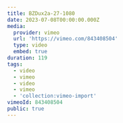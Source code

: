 ```yaml
---
title: BZDux2a-27-1080
date: 2023-07-08T00:00:00.000Z
media:
  provider: vimeo
  url: 'https://vimeo.com/843408504'
  type: video
  embed: true
duration: 119
tags:
  - video
  - vimeo
  - video
  - vimeo
  - 'collection:vimeo-import'
vimeoId: 843408504
public: true
---
```

<!-- Vimeo video: BZDux2a-27-1080 -->
<!-- Duration: 1:59 -->
<!-- Created: 2023-07-08 -->

<ClientOnly>
  <WorkbookViewer />
</ClientOnly>

<script setup>
import WorkbookViewer from "../../.vitepress/theme/components/workbook/WorkbookViewer.vue";
</script>
